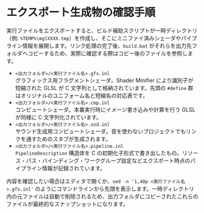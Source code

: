 # エクスポート生成物の確認手順

実行ファイルをエクスポートすると、ビルド補助スクリプトが一時ディレクトリ（例: `%TEMP%\mglXXXX.tmp`）を作成し、そこにミニファイ済みシェーダやパイプライン情報を展開します。リンク処理の完了後、`build.bat` がそれらを出力先フォルダへコピーするため、実際に確認する際はコピー後のファイルを参照します。

- `<出力フォルダ>/<実行ファイル名>.gfx.inl`  
  グラフィックス用フラグメントシェーダ。Shader Minifier により識別子が短縮された GLSL が C 文字列として格納されています。先頭の `#define` 群はオリジナルのユニフォーム名と短縮名の対応表です。
- `<出力フォルダ>/<実行ファイル名>.cmp.inl`  
  コンピュートシェーダ。本番実行時にイメージ書き込みや計算を行う GLSL が同様に C 文字列化されています。
- `<出力フォルダ>/<実行ファイル名>.snd.inl`  
  サウンド生成用コンピュートシェーダ。音を使わないプロジェクトでもリンクを通すためのスタブが生成されます。
- `<出力フォルダ>/<実行ファイル名>.pipeline.inl`  
  `PipelineDescription` 構造体を C の初期化子形式で書き出したもの。リソース・パス・バインディング・ワークグループ設定などエクスポート時点のパイプライン情報が記録されています。

内容を確認したい場合はエディタで開くか、`sed -n '1,40p <実行ファイル名>.gfx.inl'` のようにコマンドラインから先頭を表示します。一時ディレクトリ内の元ファイルは自動で削除されるため、出力フォルダにコピーされたこれらのファイルが最終的なスナップショットになります。
